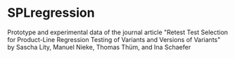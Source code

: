 # SPLregression
Prototype and experimental data of the journal article "Retest Test Selection for Product-Line Regression Testing of Variants and Versions of Variants" by Sascha Lity, Manuel Nieke, Thomas Thüm, and Ina Schaefer 
